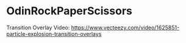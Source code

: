 # OdinRockPaperScissors

Transition Overlay Video:
https://www.vecteezy.com/video/1625851-particle-explosion-transition-overlays